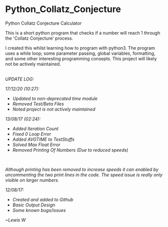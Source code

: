 # Python_Collatz_Conjecture
Python Collatz Conjecture Calculator


This is a short python program that checks if a number will reach 1 through the 'Collatz Conjecture' process.

I created this whilst learning how to program with python3. The program uses a while loop; some parameter passing, global variables, formatting, and some other interesting programming consepts. This project will likely not be actively maintained.

<br>
<i>
UPDATE LOG:
<br>

17/12/20 (10:27):
<ul>
  <li> Updated to non-deprecated time module</li>
  <li> Removed Test/Beta Files</li>
  <li> Noted project is not actively maintained</li>
 </ul>


13/08/17 (02:24):
<ul>
  <li> Added Iteration Count</li>
  <li> Fixed 0 Loop Error</li>
  <li> Added AVGTIME to TestStuffs</li>
  <li> Solved Max Float Error</li>
  <li> Removed Printing Of Numbers (Due to reduced speeds)</li>
 </ul>
 <br>
 <p> Although printing has been removed to increase speeds it can enabled by uncommenting the two print lines in the code. The speed issue is really only visible on larger numbers. </p>

12/08/17:
<ul>
  <li> Created and added to Github</li>
  <li>  Basic Output Design</li>
  <li> Some known bugs/issues</li>
</ul>


~Lewis W
